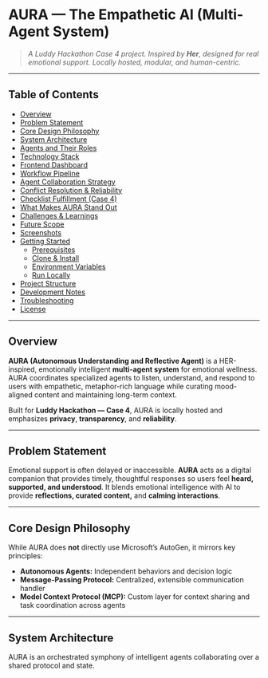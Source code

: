 # AURA — The Empathetic AI (Multi-Agent System)

> _A Luddy Hackathon Case 4 project. Inspired by **Her**, designed for real emotional support. Locally hosted, modular, and human-centric._

---

## Table of Contents

- [Overview](#overview)
- [Problem Statement](#problem-statement)
- [Core Design Philosophy](#core-design-philosophy)
- [System Architecture](#system-architecture)
- [Agents and Their Roles](#agents-and-their-roles)
- [Technology Stack](#technology-stack)
- [Frontend Dashboard](#frontend-dashboard)
- [Workflow Pipeline](#workflow-pipeline)
- [Agent Collaboration Strategy](#agent-collaboration-strategy)
- [Conflict Resolution & Reliability](#conflict-resolution--reliability)
- [Checklist Fulfillment (Case 4)](#checklist-fulfillment-case-4)
- [What Makes AURA Stand Out](#what-makes-aura-stand-out)
- [Challenges & Learnings](#challenges--learnings)
- [Future Scope](#future-scope)
- [Screenshots](#screenshots)
- [Getting Started](#getting-started)
  - [Prerequisites](#prerequisites)
  - [Clone & Install](#clone--install)
  - [Environment Variables](#environment-variables)
  - [Run Locally](#run-locally)
- [Project Structure](#project-structure)
- [Development Notes](#development-notes)
- [Troubleshooting](#troubleshooting)
- [License](#license)

---

## Overview

**AURA (Autonomous Understanding and Reflective Agent)** is a HER-inspired, emotionally intelligent **multi-agent system** for emotional wellness. AURA coordinates specialized agents to listen, understand, and respond to users with empathetic, metaphor-rich language while curating mood-aligned content and maintaining long-term context.

Built for **Luddy Hackathon — Case 4**, AURA is locally hosted and emphasizes **privacy**, **transparency**, and **reliability**.

---

## Problem Statement

Emotional support is often delayed or inaccessible. **AURA** acts as a digital companion that provides timely, thoughtful responses so users feel **heard, supported, and understood**. It blends emotional intelligence with AI to provide **reflections, curated content,** and **calming interactions**.

---

## Core Design Philosophy

While AURA does **not** directly use Microsoft’s AutoGen, it mirrors key principles:

- **Autonomous Agents:** Independent behaviors and decision logic  
- **Message-Passing Protocol:** Centralized, extensible communication handler  
- **Model Context Protocol (MCP):** Custom layer for context sharing and task coordination across agents

---

## System Architecture

AURA is an orchestrated symphony of intelligent agents collaborating over a shared protocol and state.


